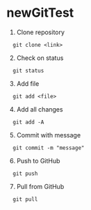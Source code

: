 # newGitTest

1. Clone repository
```
  git clone <link>
```

2. Check on status
```
  git status
```

3. Add file
```
  git add <file>
```

4. Add all changes
```
  git add -A
```

5. Commit with message
```
  git commit -m "message"
```

6. Push to GitHub
```
  git push
```

7. Pull from GitHub
```
  git pull
```